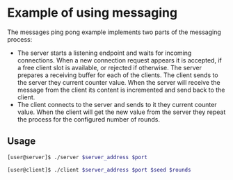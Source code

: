 Example of using messaging
===

The messages ping pong example implements two parts of the messaging process:
- The server starts a listening endpoint and waits for incoming connections.
When a new connection request appears it is accepted, if a free client slot
is available, or rejected if otherwise. The server prepares a receiving buffer
for each of the clients. The client sends to the server they current counter
value. When the server will receive the message from the client its content is
incremented and send back to the client.
- The client connects to the server and sends to it they current counter value.
When the client will get the new value from the server they repeat the process
for the configured number of rounds.

## Usage

```bash
[user@server]$ ./server $server_address $port
```

```bash
[user@client]$ ./client $server_address $port $seed $rounds
```
